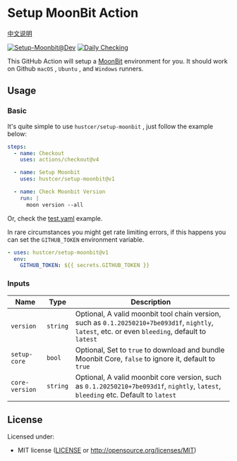 # Setup MoonBit Action

[中文说明](README.zh-CN.md)

[![Setup-Moonbit@Dev](https://github.com/hustcer/setup-moonbit/actions/workflows/basic.yml/badge.svg)](https://github.com/hustcer/setup-moonbit/actions/workflows/basic.yml)
[![Daily Checking](https://github.com/hustcer/setup-moonbit/actions/workflows/daily.yml/badge.svg)](https://github.com/hustcer/setup-moonbit/actions/workflows/daily.yml)

This GitHub Action will setup a [MoonBit](https://www.moonbitlang.com/) environment for you. It should work on Github `macOS` , `Ubuntu` , and `Windows` runners.

## Usage

### Basic

It's quite simple to use `hustcer/setup-moonbit` , just follow the example below:

```yaml
steps:
  - name: Checkout
    uses: actions/checkout@v4

  - name: Setup Moonbit
    uses: hustcer/setup-moonbit@v1

  - name: Check Moonbit Version
    run: |
      moon version --all
```

Or, check the [test.yaml](https://github.com/hustcer/setup-moonbit/blob/main/.github/workflows/test.yml) example.

In rare circumstances you might get rate limiting errors, if this happens you can set the `GITHUB_TOKEN` environment variable.

```yaml
- uses: hustcer/setup-moonbit@v1
  env:
    GITHUB_TOKEN: ${{ secrets.GITHUB_TOKEN }}
```

### Inputs

| Name         | Type     | Description                                                                                                                                       |
| ------------ | -------- | ------------------------------------------------------------------------------------------------------------------------------------------------- |
| `version`    | `string` | Optional, A valid moonbit tool chain version, such as `0.1.20250210+7be093d1f`, `nightly`, `latest`, etc. or even `bleeding`, default to `latest` |
| `setup-core` | `bool`   | Optional, Set to `true` to download and bundle Moonbit Core, `false` to ignore it, default to `true`                                              |
| `core-version` | `string` | Optional, A valid moonbit core version, such as `0.1.20250210+7be093d1f`, `nightly`, `latest`, `bleeding` etc. Default to `latest` |

## License

Licensed under:

- MIT license ([LICENSE](LICENSE) or http://opensource.org/licenses/MIT)
